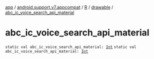 [app](../../../index.md) / [android.support.v7.appcompat](../../index.md) / [R](../index.md) / [drawable](index.md) / [abc_ic_voice_search_api_material](.)

# abc_ic_voice_search_api_material

`static val abc_ic_voice_search_api_material: `[`Int`](https://kotlinlang.org/api/latest/jvm/stdlib/kotlin/-int/index.html)
`static val abc_ic_voice_search_api_material: `[`Int`](https://kotlinlang.org/api/latest/jvm/stdlib/kotlin/-int/index.html)